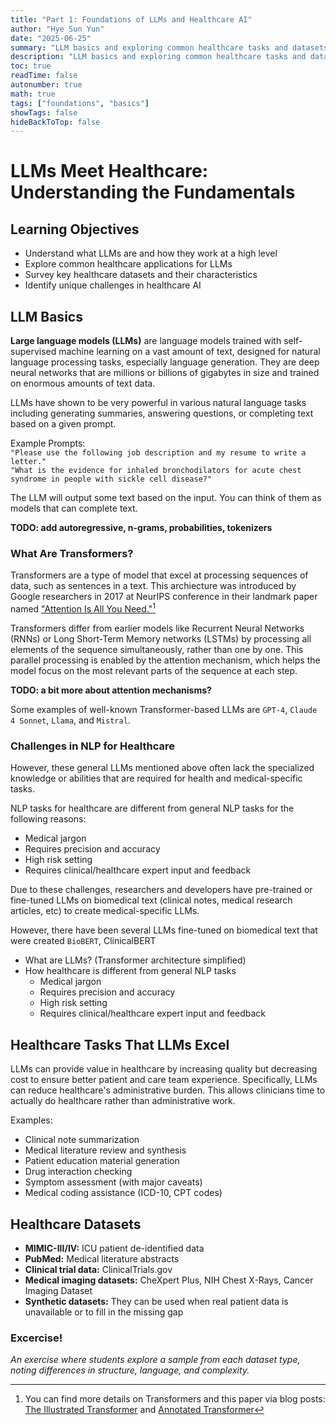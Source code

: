 ```yaml
---
title: "Part 1: Foundations of LLMs and Healthcare AI"
author: "Hye Sun Yun"
date: "2025-06-25"
summary: "LLM basics and exploring common healthcare tasks and datasets"
description: "LLM basics and exploring common healthcare tasks and datasets"
toc: true
readTime: false
autonumber: true
math: true
tags: ["foundations", "basics"]
showTags: false
hideBackToTop: false
---
```


# LLMs Meet Healthcare: Understanding the Fundamentals

## Learning Objectives

- Understand what LLMs are and how they work at a high level
- Explore common healthcare applications for LLMs
- Survey key healthcare datasets and their characteristics
- Identify unique challenges in healthcare AI

## LLM Basics

**Large language models (LLMs)** are language models trained with self-supervised machine learning on a vast amount of text, designed for natural language processing tasks, especially language generation. They are deep neural networks that are millions or billions of gigabytes in size and trained on enormous amounts of text data.

LLMs have shown to be very powerful in various natural language tasks including generating summaries, answering questions, or completing text based on a given prompt.

Example Prompts:\
`"Please use the following job description and my resume to write a letter."`\
`"What is the evidence for inhaled bronchodilators for acute chest syndrome in people with sickle cell disease?"`

The LLM will output some text based on the input. You can think of them as models that can complete text.

**TODO: add autoregressive, n-grams, probabilities, tokenizers**

### What Are Transformers?

Transformers are a type of model that excel at processing sequences of data, such as sentences in a text. This archiecture was introduced by Google researchers in 2017 at NeurIPS conference in their landmark paper named ["Attention Is All You Need."](https://proceedings.neurips.cc/paper_files/paper/2017/file/3f5ee243547dee91fbd053c1c4a845aa-Paper.pdf)[^1] 

Transformers differ from earlier models like Recurrent Neural Networks (RNNs) or Long Short-Term Memory networks (LSTMs) by processing all elements of the sequence simultaneously, rather than one by one. This parallel processing is enabled by the attention mechanism, which helps the model focus on the most relevant parts of the sequence at each step.

**TODO: a bit more about attention mechanisms?**

Some examples of well-known Transformer-based LLMs are `GPT-4`, `Claude 4 Sonnet`, `Llama`, and `Mistral`. 

### Challenges in NLP for Healthcare

However, these general LLMs mentioned above often lack the specialized knowledge or abilities that are required for health and medical-specific tasks.

NLP tasks for healthcare are different from general NLP tasks for the following reasons:
- Medical jargon
- Requires precision and accuracy
- High risk setting
- Requires clinical/healthcare expert input and feedback

Due to these challenges, researchers and developers have pre-trained or fine-tuned LLMs on biomedical text (clinical notes, medical research articles, etc) to create medical-specific LLMs.

However, there have been several LLMs fine-tuned on biomedical text that were created  `BioBERT`, ClinicalBERT

- What are LLMs? (Transformer architecture simplified)
- How healthcare is different from general NLP tasks
    - Medical jargon
    - Requires precision and accuracy
    - High risk setting
    - Requires clinical/healthcare expert input and feedback

## Healthcare Tasks That LLMs Excel

LLMs can provide value in healthcare by increasing quality but decreasing cost to ensure better patient and care team experience. Specifically, LLMs can reduce healthcare's administrative burden. This allows clinicians time to actually do healthcare rather than administrative work.

Examples:
- Clinical note summarization
- Medical literature review and synthesis
- Patient education material generation
- Drug interaction checking
- Symptom assessment (with major caveats)
- Medical coding assistance (ICD-10, CPT codes)

## Healthcare Datasets

- **MIMIC-III/IV:** ICU patient de-identified data
- **PubMed:** Medical literature abstracts
- **Clinical trial data:** ClinicalTrials.gov
- **Medical imaging datasets:** CheXpert Plus, NIH Chest X-Rays, Cancer Imaging Dataset
- **Synthetic datasets:** They can be used when real patient data is unavailable or to fill in the missing gap

### Excercise!

*An exercise where students explore a sample from each dataset type, noting differences in structure, language, and complexity.*

[^1]: You can find more details on Transformers and this paper via blog posts: [The Illustrated Transformer](https://jalammar.github.io/illustrated-transformer/) and [Annotated Transformer](https://nlp.seas.harvard.edu/annotated-transformer/)
